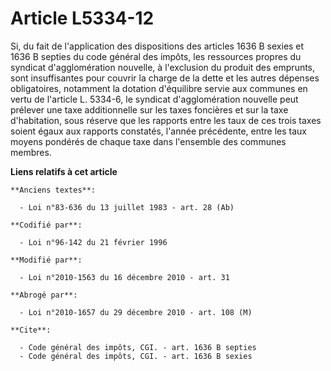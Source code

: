 # Article L5334-12

Si, du fait de l'application des dispositions des articles 1636 B sexies et 1636 B septies du code général des impôts, les
ressources propres du syndicat d'agglomération nouvelle, à l'exclusion du produit des emprunts, sont insuffisantes pour
couvrir la charge de la dette et les autres dépenses obligatoires, notamment la dotation d'équilibre servie aux communes en
vertu de l'article L. 5334-6, le syndicat d'agglomération nouvelle peut prélever une taxe additionnelle sur les taxes
foncières et sur la taxe d'habitation, sous réserve que les rapports entre les taux de ces trois taxes soient égaux aux
rapports constatés, l'année précédente, entre les taux moyens pondérés de chaque taxe dans l'ensemble des communes membres.

**Liens relatifs à cet article**

	**Anciens textes**:

	  - Loi n°83-636 du 13 juillet 1983 - art. 28 (Ab)

	**Codifié par**:

	  - Loi n°96-142 du 21 février 1996

	**Modifié par**:

	  - Loi n°2010-1563 du 16 décembre 2010 - art. 31

	**Abrogé par**:

	  - Loi n°2010-1657 du 29 décembre 2010 - art. 108 (M)

	**Cite**:

	  - Code général des impôts, CGI. - art. 1636 B septies
	  - Code général des impôts, CGI. - art. 1636 B sexies
